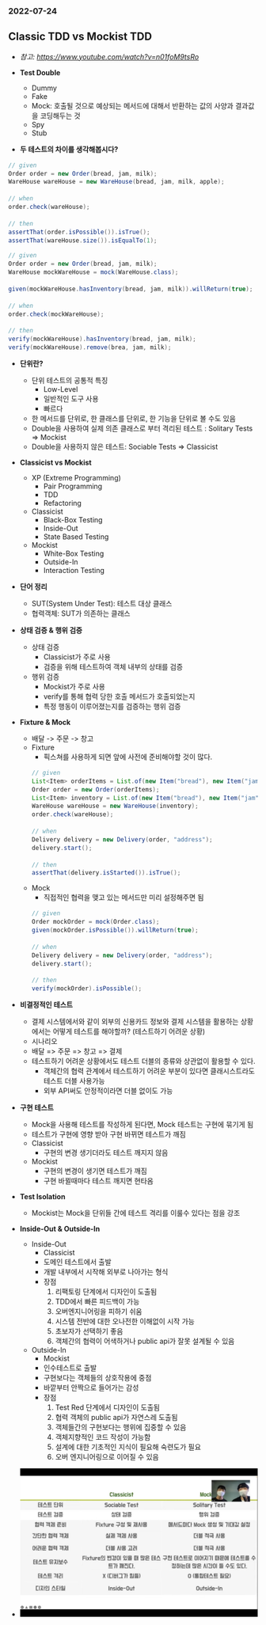 ### 2022-07-24

## Classic TDD vs Mockist TDD
- *참고: https://www.youtube.com/watch?v=n01foM9tsRo*
- **Test Double**
  - Dummy
  - Fake
  - Mock: 호출될 것으로 예상되는 메서드에 대해서 반환하는 값의 사양과 결과값을 코딩해두는 것
  - Spy
  - Stub

- **두 테스트의 차이를 생각해봅시다?**
```java
// given
Order order = new Order(bread, jam, milk);
WareHouse wareHouse = new WareHouse(bread, jam, milk, apple);

// when
order.check(wareHouse);

// then
assertThat(order.isPossible()).isTrue();
assertThat(wareHouse.size()).isEqualTo(1);
```
```java
// given
Order order = new Order(bread, jam, milk);
WareHouse mockWareHouse = mock(WareHouse.class);

given(mockWareHouse.hasInventory(bread, jam, milk)).willReturn(true);

// when
order.check(mockWareHouse);

// then
verify(mockWareHouse).hasInventory(bread, jam, milk);
verify(mockWareHouse).remove(brea, jam, milk);
```

- **단위란?**
  - 단위 테스트의 공통적 특징
    - Low-Level
    - 일반적인 도구 사용
    - 빠르다
  - 한 메서드를 단위로, 한 클래스를 단위로, 한 기능을 단위로 볼 수도 있음
  - Double을 사용하여 실제 의존 클래스로 부터 격리된 테스트 : Solitary Tests => Mockist
  - Double을 사용하지 않은 테스트: Sociable Tests => Classicist

- **Classicist vs Mockist**
  - XP (Extreme Programming)
    - Pair Programming
    - TDD 
    - Refactoring
  - Classicist
    - Black-Box Testing
    - Inside-Out
    - State Based Testing
  - Mockist
    - White-Box Testing
    - Outside-In
    - Interaction Testing

- **단어 정리**
  - SUT(System Under Test): 테스트 대상 클래스
  - 협력객체: SUT가 의존하는 클래스

- **상태 검증 & 행위 검증**
  - 상태 검증
    - Classicist가 주로 사용
    - 검증을 위해 테스트하여 객체 내부의 상태를 검증
  - 행위 검증
    - Mockist가 주로 사용
    - verify를 통해 협력 당한 호출 메서드가 호출되었는지
    - 특정 행동이 이루어졌는지를 검증하는 행위 검증

- **Fixture & Mock**
  - 배달 -> 주문 -> 창고
  - Fixture
    - 픽스쳐를 사용하게 되면 앞에 사전에 준비해야할 것이 많다.
    ````java
    // given
    List<Item> orderItems = List.of(new Item("bread"), new Item("jam"), new Item("milk"));
    Order order = new Order(orderItems);
    List<Item> inventory = List.of(new Item("bread"), new Item("jam"), new Item("milk"), new Item("apple"));
    WareHouse wareHouse = new WareHouse(inventory);
    order.check(wareHouse);
    
    // when
    Delivery delivery = new Delivery(order, "address");
    delivery.start();
    
    // then
    assertThat(delivery.isStarted()).isTrue();
    ````
  - Mock
    - 직접적인 협력을 맺고 있는 메서드만 미리 설정해주면 됨
    ```java
    // given
    Order mockOrder = mock(Order.class);
    given(mockOrder.isPossible()).willReturn(true);
    
    // when
    Delivery delivery = new Delivery(order, "address");
    delivery.start();
    
    // then
    verify(mockOrder).isPossible();
    ```
  
- **비결정적인 테스트**
  - 결제 시스템에서와 같이 외부의 신용카드 정보와 결제 시스템을 활용하는 상황에서는 어떻게 테스트를 해야할까? (테스트하기 어려운 상황)
  - 시나리오
  - 배달 => 주문 => 창고
        => 결제
  - 테스트하기 어려운 상황에서도 테스트 더블의 종류와 상관없이 활용할 수 있다. 
    - 객체간의 협력 관계에서 테스트하기 어려운 부분이 있다면 클래시스트라도 테스트 더블 사용가능
    - 외부 API써도 안정적이라면 더블 없이도 가능

- **구현 테스트**
  - Mock을 사용해 테스트를 작성하게 된다면, Mock 테스트는 구현에 묶기게 됨
  - 테스트가 구현에 영향 받아 구현 바뀌면 테스트가 깨짐
  - Classicist
    - 구현의 변경 생기더라도 테스트 깨지지 않음
  - Mockist
    - 구현의 변경이 생기면 테스트가 깨짐
    - 구현 바뀔때마다 테스트 깨지면 현타옴

- **Test Isolation**
  - Mockist는 Mock을 단위들 간에 테스트 격리를 이룰수 있다는 점을 강조

- **Inside-Out & Outside-In**
  - Inside-Out
    - Classicist
    - 도메인 테스트에서 출발
    - 개발 내부에서 시작해 외부로 나아가는 형식
    - 장점
      1. 리팩토링 단계에서 디자인이 도출됨
      2. TDD에서 빠른 피드백이 가능
      3. 오버엔지니어링을 피하기 쉬움
      4. 시스템 전반에 대한 오나전한 이해없이 시작 가능
      5. 초보자가 선택하기 좋음
      6. 객체간의 협력이 어색하거나 public api가 잘못 설계될 수 있음
  - Outside-In
    - Mockist
    - 인수테스트로 출발
    - 구현보다는 객체들의 상호작용에 중점
    - 바깥부터 안짝으로 들어가는 감성
    - 장점
      1. Test Red 단계에서 디자인이 도출됨
      2. 협력 객체의 public api가 자연스레 도출됨
      3. 객체들간의 구현보다는 행위에 집중할 수 있음
      4. 객체지향적인 코드 작성이 가능함
      5. 설계에 대한 기초적인 지식이 필요해 숙련도가 필요
      6. 오버 엔지니어링으로 이어질 수 있음

- ![](../images/2022-07-24-classicist-mockist.png)
